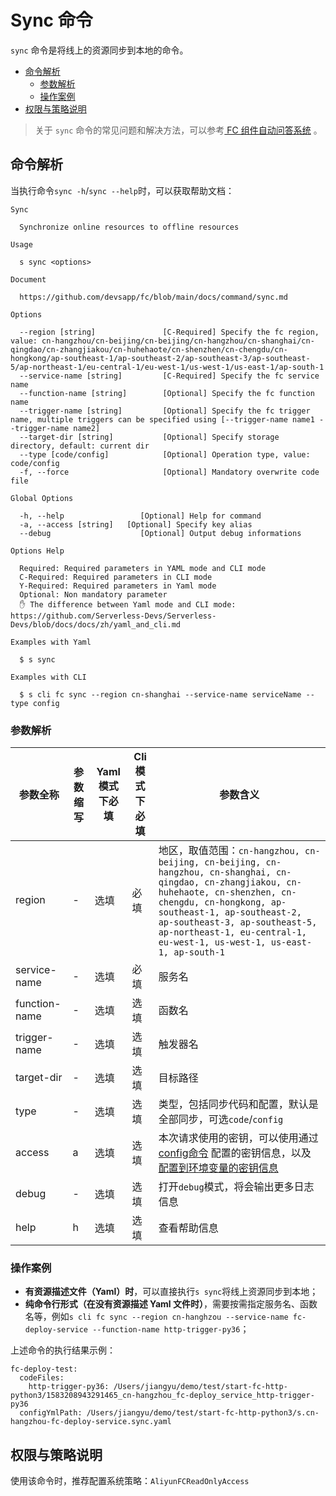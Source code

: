 # Sync 命令

`sync` 命令是将线上的资源同步到本地的命令。

- [命令解析](#命令解析)
  - [参数解析](#参数解析)
  - [操作案例](#操作案例)
- [权限与策略说明](#权限与策略说明)

> 关于 `sync` 命令的常见问题和解决方法，可以参考[ FC 组件自动问答系统](http://qa.devsapp.cn/ ) 。

## 命令解析

当执行命令`sync -h`/`sync --help`时，可以获取帮助文档：

```shell script
Sync

  Synchronize online resources to offline resources 

Usage

  s sync <options>  

Document
  
  https://github.com/devsapp/fc/blob/main/docs/command/sync.md                  

Options
 
  --region [string]               [C-Required] Specify the fc region, value: cn-hangzhou/cn-beijing/cn-beijing/cn-hangzhou/cn-shanghai/cn-qingdao/cn-zhangjiakou/cn-huhehaote/cn-shenzhen/cn-chengdu/cn-hongkong/ap-southeast-1/ap-southeast-2/ap-southeast-3/ap-southeast-5/ap-northeast-1/eu-central-1/eu-west-1/us-west-1/us-east-1/ap-south-1  
  --service-name [string]         [C-Required] Specify the fc service name  
  --function-name [string]        [Optional] Specify the fc function name   
  --trigger-name [string]         [Optional] Specify the fc trigger name, multiple triggers can be specified using [--trigger-name name1 --trigger-name name2]                                                        
  --target-dir [string]           [Optional] Specify storage directory, default: current dir                                
  --type [code/config]            [Optional] Operation type, value: code/config
  -f, --force                     [Optional] Mandatory overwrite code file                                  

Global Options

  -h, --help                 [Optional] Help for command          
  -a, --access [string]   [Optional] Specify key alias         
  --debug                    [Optional] Output debug informations            

Options Help

  Required: Required parameters in YAML mode and CLI mode
  C-Required: Required parameters in CLI mode
  Y-Required: Required parameters in Yaml mode
  Optional: Non mandatory parameter
  ✋ The difference between Yaml mode and CLI mode: https://github.com/Serverless-Devs/Serverless-Devs/blob/docs/docs/zh/yaml_and_cli.md

Examples with Yaml

  $ s sync                                                                                  

Examples with CLI

  $ s cli fc sync --region cn-shanghai --service-name serviceName --type config 
```

### 参数解析

| 参数全称      | 参数缩写 | Yaml模式下必填 | Cli模式下必填 | 参数含义                                                     |
| ------------- | -------- | -------------- | ------------- | ------------------------------------------------------------ |
| region        | -        | 选填           | 必填          | 地区，取值范围：`cn-hangzhou, cn-beijing, cn-beijing, cn-hangzhou, cn-shanghai, cn-qingdao, cn-zhangjiakou, cn-huhehaote, cn-shenzhen, cn-chengdu, cn-hongkong, ap-southeast-1, ap-southeast-2, ap-southeast-3, ap-southeast-5, ap-northeast-1, eu-central-1, eu-west-1, us-west-1, us-east-1, ap-south-1` |
| service-name  | -        | 选填           | 必填          | 服务名                                                       |
| function-name | -        | 选填           | 选填          | 函数名                                                       |
| trigger-name  | -        | 选填           | 选填          | 触发器名                                                     |
| target-dir    | -        | 选填           | 选填          | 目标路径                                                     |
| type          | -        | 选填           | 选填          | 类型，包括同步代码和配置，默认是全部同步，可选`code`/`config` |
| access        | a        | 选填           | 选填          | 本次请求使用的密钥，可以使用通过[config命令](https://github.com/Serverless-Devs/Serverless-Devs/tree/master/docs/zh/command/config.md#config-add-命令) 配置的密钥信息，以及[配置到环境变量的密钥信息](https://github.com/Serverless-Devs/Serverless-Devs/tree/master/docs/zh/command/config.md#通过环境变量配置密钥信息) |
| debug         | -        | 选填           | 选填          | 打开`debug`模式，将会输出更多日志信息                        |
| help          | h        | 选填           | 选填          | 查看帮助信息                                                 |

### 操作案例

- **有资源描述文件（Yaml）时**，可以直接执行`s sync`将线上资源同步到本地；
- **纯命令行形式（在没有资源描述 Yaml 文件时）**，需要按需指定服务名、函数名等，例如`s cli fc sync --region cn-hanghzou --service-name fc-deploy-service --function-name http-trigger-py36`；

上述命令的执行结果示例：

```text
fc-deploy-test: 
  codeFiles:  
  	http-trigger-py36: /Users/jiangyu/demo/test/start-fc-http-python3/1583208943291465_cn-hangzhou_fc-deploy_service_http-trigger-py36
  configYmlPath: /Users/jiangyu/demo/test/start-fc-http-python3/s.cn-hangzhou-fc-deploy-service.sync.yaml
```

## 权限与策略说明

使用该命令时，推荐配置系统策略：`AliyunFCReadOnlyAccess`
